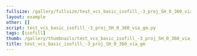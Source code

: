 ```yaml
---
fullsize: /gallery/fullsize/test_vcs_basic_isofill_-3_proj_SH_0_360_via_gm.png
layout: example
other: []
script: test_vcs_basic_isofill_-3_proj_SH_0_360_via_gm.py
tags: [isofill]
thumb: /gallery/thumbnails/test_vcs_basic_isofill_-3_proj_SH_0_360_via_gm.png
title: test_vcs_basic_isofill_-3_proj_SH_0_360_via_gm
---
```

